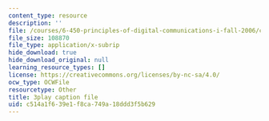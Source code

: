 ```yaml
---
content_type: resource
description: ''
file: /courses/6-450-principles-of-digital-communications-i-fall-2006/c514a1f639e1f8ca749a18ddd3f5b629_503wzjz8czs.srt
file_size: 108870
file_type: application/x-subrip
hide_download: true
hide_download_original: null
learning_resource_types: []
license: https://creativecommons.org/licenses/by-nc-sa/4.0/
ocw_type: OCWFile
resourcetype: Other
title: 3play caption file
uid: c514a1f6-39e1-f8ca-749a-18ddd3f5b629
---
```

